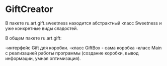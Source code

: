 # GiftCreator

В пакете ru.art.gift.sweetness находится абстрактный класс Sweetness и уже конкретные виды
сладостей.

В общем пакете ru.art.gift: 

-интерфейс Gift для коробки.
-класс GiftBox - сама коробка
-класс Main с реализацией работы программы (создание коробки, вывод информации, умная
 оптимизация).
